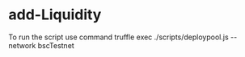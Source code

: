 # add-Liquidity
To run the script use command truffle exec ./scripts/deploypool.js --network bscTestnet
